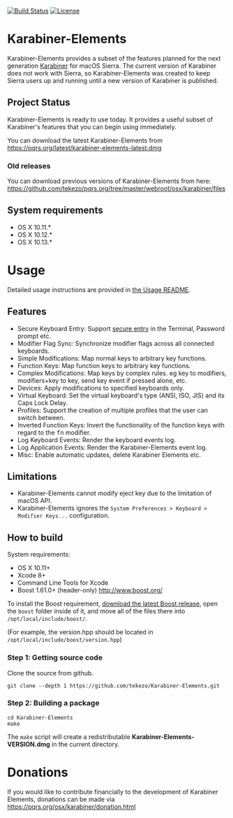 [![Build Status](https://travis-ci.org/tekezo/Karabiner-Elements.svg?branch=master)](https://travis-ci.org/tekezo/Karabiner-Elements)
[![License](https://img.shields.io/badge/license-Public%20Domain-blue.svg)](https://github.com/tekezo/Karabiner-Elements/blob/master/LICENSE.md)

# Karabiner-Elements

Karabiner-Elements provides a subset of the features planned for the next generation [Karabiner](https://pqrs.org/osx/karabiner) for macOS Sierra. The current version of Karabiner does not work with Sierra, so Karabiner-Elements was created to keep Sierra users up and running until a new version of Karabiner is published.

## Project Status

Karabiner-Elements is ready to use today. It provides a useful subset of Karabiner's features that you can begin using immediately.

You can download the latest Karabiner-Elements from https://pqrs.org/latest/karabiner-elements-latest.dmg

### Old releases

You can download previous versions of Karabiner-Elements from here:
https://github.com/tekezo/pqrs.org/tree/master/webroot/osx/karabiner/files

## System requirements

* OS X 10.11.*
* OS X 10.12.*
* OS X 10.13.*

# Usage

Detailed usage instructions are provided in [the Usage README](usage/README.md).

## Features

* Secure Keyboard Entry: Support [secure entry](https://security.stackexchange.com/questions/47749/how-secure-is-secure-keyboard-entry-in-mac-os-xs-terminal) in the Terminal, Password prompt etc.
* Modifier Flag Sync: Synchronize modifier flags across all connected keyboards.
* Simple Modifications: Map normal keys to arbitrary key functions.
* Function Keys: Map function keys to arbitrary key functions.
* Complex Modifications: Map keys by complex rules. eg key to modifiers, modifiers+key to key, send key event if pressed alone, etc.
* Devices: Apply modifications to specified keyboards only.
* Virtual Keyboard: Set the virtual keyboard's type (ANSI, ISO, JIS) and its Caps Lock Delay.
* Profiles: Support the creation of multiple profiles that the user can switch between.
* Inverted Function Keys: Invert the functionality of the function keys with regard to the <kbd>fn</kbd> modifier.
* Log Keyboard Events: Render the keyboard events log.
* Log Application Events: Render the Karabiner-Elements event log.
* Misc: Enable automatic updates, delete Karabiner Elements etc.

## Limitations

* Karabiner-Elements cannot modify eject key due to the limitation of macOS API.
* Karabiner-Elements ignores the `System Preferences > Keyboard > Modifier Keys...` configuration.

## How to build

System requirements:

* OS X 10.11+
* Xcode 8+
* Command Line Tools for Xcode
* Boost 1.61.0+ (header-only) http://www.boost.org/

To install the Boost requirement, [download the latest Boost release](http://www.boost.org/), open the `boost` folder inside of it, and move all of the files there into `/opt/local/include/boost/`.

(For example, the version.hpp should be located in `/opt/local/include/boost/version.hpp`)


### Step 1: Getting source code

Clone the source from github.

```
git clone --depth 1 https://github.com/tekezo/Karabiner-Elements.git
```

### Step 2: Building a package

```
cd Karabiner-Elements
make
```

The `make` script will create a redistributable **Karabiner-Elements-VERSION.dmg** in the current directory.

# Donations

If you would like to contribute financially to the development of Karabiner Elements, donations can be made via https://pqrs.org/osx/karabiner/donation.html
